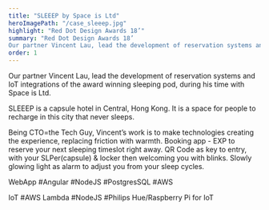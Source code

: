 ```yaml
---
title: "SLEEEP by Space is Ltd"
heroImagePath: "/case_sleeep.jpg"
highlight: "Red Dot Design Awards 18’"
summary: "Red Dot Design Awards 18’
Our partner Vincent Lau, lead the development of reservation systems and IoT integrations of the award winning sleeping pod, during his time with Space is Ltd."
order: 1
---
```


Our partner Vincent Lau, lead the development of reservation systems and IoT integrations of the award winning sleeping pod, during his time with Space is Ltd.

SLEEEP is a capsule hotel in Central, Hong Kong. It is a space for people to recharge in this city that never sleeps.

Being CTO=the Tech Guy, Vincent’s work is to make technologies creating the experience, replacing friction with warmth. Booking app - EXP to reserve your next sleeping timeslot right away. QR Code as key to entry, with your SLPer(capsule) & locker then welcoming you with blinks. Slowly glowing light as alarm to adjust you from your sleep cycles.

WebApp
#Angular #NodeJS #PostgresSQL #AWS

IoT
#AWS Lambda #NodeJS #Philips Hue/Raspberry Pi for IoT
